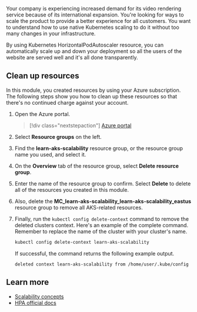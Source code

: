 Your company is experiencing increased demand for its video rendering service because of its international expansion. You're looking for ways to scale the product to provide a better experience for all customers. You want to understand how to use native Kubernetes scaling to do it without too many changes in your infrastructure.

By using Kubernetes HorizontalPodAutoscaler resource, you can automatically scale up and down your deployment so all the users of the website are served well and it's all done transparently.

## Clean up resources

In this module, you created resources by using your Azure subscription. The following steps show you how to clean up these resources so that there's no continued charge against your account.

1. Open the Azure portal.

    > [!div class="nextstepaction"]
    > [Azure portal](https://portal.azure.com?azure-portal=true)

1. Select **Resource groups** on the left.

1. Find the **learn-aks-scalability** resource group, or the resource group name you used, and select it.

1. On the **Overview** tab of the resource group, select **Delete resource group**.

1. Enter the name of the resource group to confirm. Select **Delete** to delete all of the resources you created in this module.

1. Also, delete the **MC_learn-aks-scalability_learn-aks-scalability_eastus** resource group to remove all AKS-related resources.

1. Finally, run the `kubectl config delete-context` command to remove the deleted clusters context. Here's an example of the complete command. Remember to replace the name of the cluster with your cluster's name.

    ```bash
    kubectl config delete-context learn-aks-scalability
    ```

    If successful, the command returns the following example output.

    ```output
    deleted context learn-aks-scalability from /home/user/.kube/config
    ```

## Learn more

- [Scalability concepts](/azure/aks/concepts-scale)
- [HPA official docs](https://kubernetes.io/docs/tasks/run-application/horizontal-pod-autoscale/)